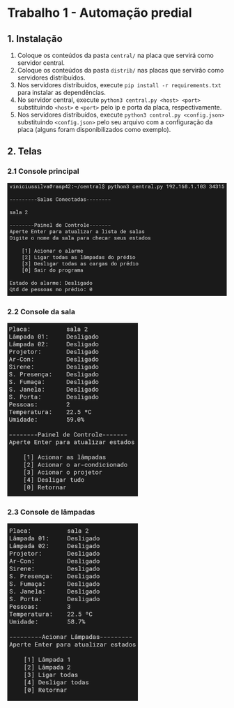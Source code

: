 # Trabalho 1 - Automação predial

## 1. Instalação

1. Coloque os conteúdos da pasta `central/` na placa que servirá como servidor central.  
2. Coloque os conteúdos da pasta `distrib/` nas placas que servirão como servidores distribuídos.
3. Nos servidores distribuidos, execute `pip install -r requirements.txt` para instalar as dependências.
4. No servidor central, execute `python3 central.py <host> <port>` substituindo `<host>` e `<port>` pelo ip e porta da placa, respectivamente.
5. Nos servidores distribuídos, execute `python3 control.py <config.json>` substituindo `<config.json>` pelo seu arquivo com a configuração da placa (alguns foram disponibilizados como exemplo).

## 2. Telas
### 2.1 Console principal
<img src="assets/console_principal.png" alt="" width="600" /><br>

### 2.2 Console da sala
<img src="assets/console_sala.png" alt="" width="300" /><br>

### 2.3 Console de lâmpadas
<img src="assets/console_lampadas.png" alt="" width="300" /><br>


